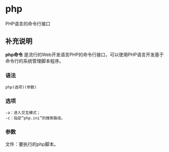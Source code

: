 #  php

PHP语言的命令行接口

##  补充说明

**php命令** 是流行的Web开发语言PHP的命令行接口，可以使用PHP语言开发基于命令行的系统管理脚本程序。

###  语法

    
    
    php(选项)(参数)
    

###  选项

    
    
    -a：进入交互模式；
    -c：指定“php.ini”的搜索路径。
    

###  参数

文件：要执行的php脚本。

